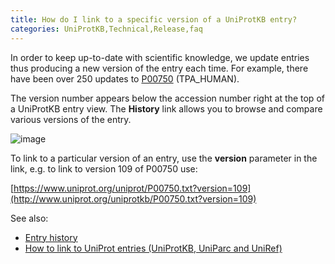 ```yaml
---
title: How do I link to a specific version of a UniProtKB entry?
categories: UniProtKB,Technical,Release,faq
---
```


In order to keep up-to-date with scientific knowledge, we update entries thus producing a new version of the entry each time. For example, there have been over 250 updates to [P00750](http://www.uniprot.org/uniprotkb/P00750) (TPA\_HUMAN).

The version number appears below the accession number right at the top of a UniProtKB entry view. The **History** link allows you to browse and compare various versions of the entry.

![image](https://github.com/ebi-uniprot/uniprot-manual/raw/main/images/entry_history_link.png)

To link to a particular version of an entry, use the **version** parameter in the link, e.g. to link to version 109 of P00750 use:

[https://www.uniprot.org/uniprot/P00750.txt?version=109](http://www.uniprot.org/uniprotkb/P00750.txt?version=109)

See also:

-   [Entry history](http://www.uniprot.org/manual/entry%5Fhistory)
-   [How to link to UniProt entries (UniProtKB, UniParc and UniRef)](http://www.uniprot.org/help/linking%5Fto%5Funiprot)
